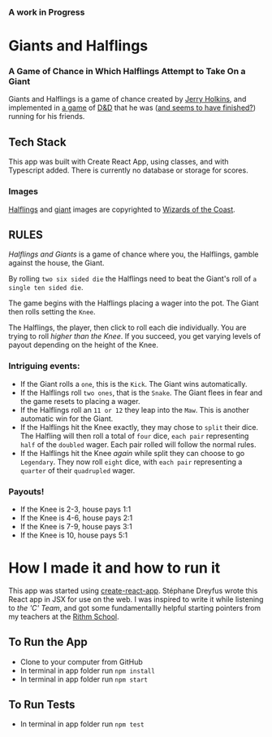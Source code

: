 ### A work in Progress

# Giants and Halflings
### A Game of Chance in Which Halflings Attempt to Take On a Giant
Giants and Halflings is a game of chance created by [Jerry Holkins][1], and implemented in [a game][2] of [D&D][3] that he was ([and seems to have finished?][4]) running for his friends.

## Tech Stack
This app was built with Create React App, using classes, and with Typescript added. There is currently no database or storage for scores.

### Images
[Halflings][5] and [giant][6] images are copyrighted to [Wizards of the Coast][7].

## RULES
*Halflings and Giants* is a game of chance where you, the Halflings, gamble against the house, the Giant.

By rolling `two six sided die` the Halflings need to beat the Giant's roll of `a single ten sided die`.

The game begins with the Halflings placing a wager into the pot. The Giant then rolls setting the `Knee`.

The Halflings, the player, then click to roll each die individually. You are trying to roll *higher than the Knee*. If you succeed, you get varying levels of payout depending on the height of the Knee.

### Intriguing events:

- If the Giant rolls a `one`, this is the `Kick`. The Giant wins automatically.
- If the Halflings roll `two ones`, that is the `Snake`. The Giant flees in fear and the game resets to placing a wager.
- If the Halflings roll an `11 or 12` they leap into the `Maw`. This is another automatic win for the Giant.
- If the Halflings hit the Knee exactly, they may chose to `split` their dice. The Halfling will then roll a total of `four` dice, `each pair` representing `half` of the
`doubled` wager. Each pair rolled will follow the normal rules.
- If the Halflings hit the Knee *again* while split they can choose to go `Legendary`. They now roll `eight` dice, with `each pair` representing a `quarter` of their `quadrupled` wager.

### Payouts!
- If the Knee is 2-3, house pays 1:1
- If the Knee is 4-6, house pays 2:1
- If the Knee is 7-9, house pays 3:1
- If the Knee is 10, house pays 5:1

# How I made it and how to run it
This app was started using [create-react-app][8]. Stéphane Dreyfus wrote this React app in JSX for use on the web. I was inspired to write it while listening to *the 'C' Team*, and got some fundamentallly helpful starting pointers from my teachers at the [Rithm School][9].

## To Run the App
- Clone to your computer from GitHub
- In terminal in app folder run `npm install`
- In terminal in app folder run `npm start`

## To Run Tests
- In terminal in app folder run `npm test`

<!-- How do I do an MIT license -->
<!-- Start list of long term goals -->

[1]: https://en.wikipedia.org/wiki/Jerry_Holkins
[2]: https://www.youtube.com/watch?v=PrVPrdPpz5g&list=PLjZRIC6PMEFkWSAyAcwsiqCIbKXe9lMoF&index=16
[3]: (https://www.youtube.com/watch?v=PrVPrdPpz5g&list=PLjZRIC6PMEFkWSAyAcwsiqCIbKXe9lMoF&index=16) 
[4]: http://www.acq-inc.com/cteam/video/2
[5]: public/halflings.jpg
[6]: public/giant.jpg
[7]: https://company.wizards.com/
[8]: https://github.com/facebook/create-react-app
[9]: https://www.rithmschool.com/
